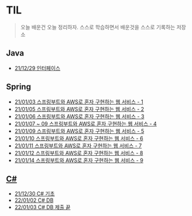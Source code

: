 # TIL
> 오늘 배운건 오늘 정리하자.
> 스스로 학습하면서 배운것을 스스로 기록하는 저장소
## Java
* [21/12/29 인터페이스](https://github.com/back-seung/TIL/blob/master/JAVA/%EC%9D%B8%ED%84%B0%ED%8E%98%EC%9D%B4%EC%8A%A4.md)

## Spring
* [21/01/03 스프링부트와 AWS로 혼자 구현하는 웹 서비스 - 1](https://github.com/back-seung/TIL/blob/master/SPRING_BOOT/Spring_Boot%200103.md)
* [21/01/05 스프링부트와 AWS로 혼자 구현하는 웹 서비스 - 2](https://github.com/back-seung/TIL/blob/master/SPRING_BOOT/Spring_Boot%200105_JPA.md)
* [21/01/06 스프링부트와 AWS로 혼자 구현하는 웹 서비스 - 3](https://github.com/back-seung/TIL/blob/master/SPRING_BOOT/Spring_Boot%200106_CRUD.md)
* [21/01/07 ~ 09 스프링부트와 AWS로 혼자 구현하는 웹 서비스 - 4](https://github.com/back-seung/TIL/blob/master/SPRING_BOOT/Spring_Boot%200107_Security%26OAuth.md)
* [21/01/09 스프링부트와 AWS로 혼자 구현하는 웹 서비스 - 5](https://github.com/back-seung/TIL/blob/master/SPRING_BOOT/Spring_Boot%200109_MySQL_Storage.md)
* [21/01/10 스프링부트와 AWS로 혼자 구현하는 웹 서비스 - 6](https://github.com/back-seung/TIL/blob/master/SPRING_BOOT/Spring_Boot%200110_AWS.md)
* [21/01/11 스프링부트와 AWS로 혼자 구현하는 웹 서비스 - 7](https://github.com/back-seung/TIL/blob/master/SPRING_BOOT/Spring_Boot%200111_AWS_RDS.md)
* [21/01/12 스프링부트와 AWS로 혼자 구현하는 웹 서비스 - 8](https://github.com/back-seung/TIL/blob/master/SPRING_BOOT/Spring_Boot%200112_EC2%EC%97%90_%EB%B0%B0%ED%8F%AC.md)
* [21/01/14 스프링부트와 AWS로 혼자 구현하는 웹 서비스 - 9](https://github.com/back-seung/TIL/blob/master/SPRING_BOOT/Spring_Boot%200114_%ED%94%84%EB%A1%9C%EC%A0%9D%ED%8A%B8%EB%A1%9C_RDS_%EC%A0%91%EA%B7%BC.md)
## [C#](https://github.com/back-seung/TIL/blob/master/C%23/C%23_INFO.md)
* [21/12/30 C# 기초](https://github.com/back-seung/TIL/blob/master/C%23/C%23_1230.md)
* [22/01/02 C# DB](https://github.com/back-seung/TIL/blob/master/C%23/C%23_0102.md)
* [22/01/03 C# DB 제출 끝](https://github.com/back-seung/TIL/blob/master/C%23/C%23_0103.md)
